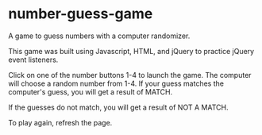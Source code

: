 # number-guess-game
A game to guess numbers with a computer randomizer.

This game was built using Javascript, HTML, and jQuery to practice jQuery event listeners. 

Click on one of the number buttons 1-4 to launch the game. The computer will choose a random number from 1-4. If your guess matches the computer's guess, you will get a result of MATCH.

If the guesses do not match, you will get a result of NOT A MATCH.

To play again, refresh the page. 
